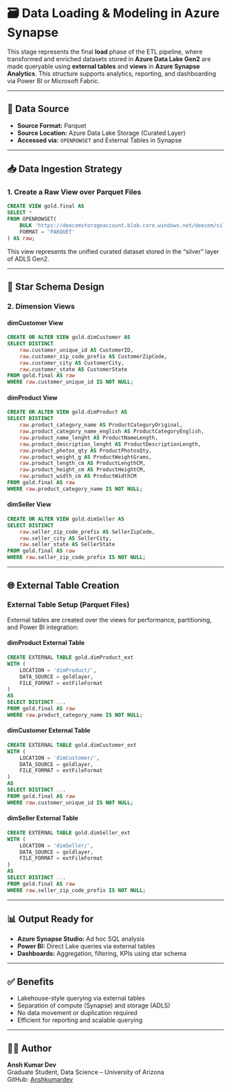 
# 🗃️ Data Loading & Modeling in Azure Synapse

This stage represents the final **load** phase of the ETL pipeline, where transformed and enriched datasets stored in **Azure Data Lake Gen2** are made queryable using **external tables** and **views** in **Azure Synapse Analytics**. This structure supports analytics, reporting, and dashboarding via Power BI or Microsoft Fabric.

---

## 🔗 Data Source

- **Source Format:** Parquet
- **Source Location:** Azure Data Lake Storage (Curated Layer)
- **Accessed via:** `OPENROWSET` and External Tables in Synapse

---

## 📥 Data Ingestion Strategy

### 1. Create a Raw View over Parquet Files

```sql
CREATE VIEW gold.final AS
SELECT * 
FROM OPENROWSET(
    BULK 'https://deecomstorageaccount.blob.core.windows.net/deecom/silver/',
    FORMAT = 'PARQUET'
) AS raw;
```

This view represents the unified curated dataset stored in the “silver” layer of ADLS Gen2.

---

## 🧱 Star Schema Design

### 2. Dimension Views

#### dimCustomer View
```sql
CREATE OR ALTER VIEW gold.dimCustomer AS
SELECT DISTINCT
    raw.customer_unique_id AS CustomerID,
    raw.customer_zip_code_prefix AS CustomerZipCode,
    raw.customer_city AS CustomerCity,
    raw.customer_state AS CustomerState
FROM gold.final AS raw
WHERE raw.customer_unique_id IS NOT NULL;
```

#### dimProduct View
```sql
CREATE OR ALTER VIEW gold.dimProduct AS
SELECT DISTINCT
    raw.product_category_name AS ProductCategoryOriginal,
    raw.product_category_name_english AS ProductCategoryEnglish,
    raw.product_name_lenght AS ProductNameLength,
    raw.product_description_lenght AS ProductDescriptionLength,
    raw.product_photos_qty AS ProductPhotosQty,
    raw.product_weight_g AS ProductWeightGrams,
    raw.product_length_cm AS ProductLengthCM,
    raw.product_height_cm AS ProductHeightCM,
    raw.product_width_cm AS ProductWidthCM
FROM gold.final AS raw
WHERE raw.product_category_name IS NOT NULL;
```

#### dimSeller View
```sql
CREATE OR ALTER VIEW gold.dimSeller AS
SELECT DISTINCT
    raw.seller_zip_code_prefix AS SellerZipCode,
    raw.seller_city AS SellerCity,
    raw.seller_state AS SellerState
FROM gold.final AS raw
WHERE raw.seller_zip_code_prefix IS NOT NULL;
```

---

## 🌐 External Table Creation

### External Table Setup (Parquet Files)

External tables are created over the views for performance, partitioning, and Power BI integration:

#### dimProduct External Table
```sql
CREATE EXTERNAL TABLE gold.dimProduct_ext
WITH (
    LOCATION = 'dimProduct/',
    DATA_SOURCE = goldlayer,
    FILE_FORMAT = extFileFormat
)
AS
SELECT DISTINCT ...
FROM gold.final AS raw
WHERE raw.product_category_name IS NOT NULL;
```

#### dimCustomer External Table
```sql
CREATE EXTERNAL TABLE gold.dimCustomer_ext
WITH (
    LOCATION = 'dimCustomer/',
    DATA_SOURCE = goldlayer,
    FILE_FORMAT = extFileFormat
)
AS
SELECT DISTINCT ...
FROM gold.final AS raw
WHERE raw.customer_unique_id IS NOT NULL;
```

#### dimSeller External Table
```sql
CREATE EXTERNAL TABLE gold.dimSeller_ext
WITH (
    LOCATION = 'dimSeller/',
    DATA_SOURCE = goldlayer,
    FILE_FORMAT = extFileFormat
)
AS
SELECT DISTINCT ...
FROM gold.final AS raw
WHERE raw.seller_zip_code_prefix IS NOT NULL;
```

---

## 📊 Output Ready for

- **Azure Synapse Studio:** Ad hoc SQL analysis
- **Power BI:** Direct Lake queries via external tables
- **Dashboards:** Aggregation, filtering, KPIs using star schema

---

## ✅ Benefits

- Lakehouse-style querying via external tables
- Separation of compute (Synapse) and storage (ADLS)
- No data movement or duplication required
- Efficient for reporting and scalable querying

---

## 👨‍💻 Author

**Ansh Kumar Dev**  
Graduate Student, Data Science – University of Arizona  
GitHub: [Anshkumardev](https://github.com/Anshkumardev)

